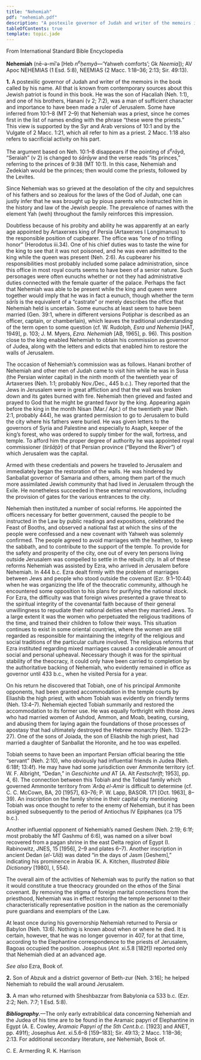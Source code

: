 ```yaml
---
title: "Nehemiah"
pdf: "nehemiah.pdf"
description: "A postexile governor of Judah and writer of the memoirs in the book called by his name. All that is known from contemporary sources about this Jewish patriot is found in the book of Nehemiah."
tableOfContents: true
template: topic.jade
---
```


From International Standard Bible Encyclopedia

**Nehemiah** (nē-ə-mīʹə [Heb *n*<sup>*e*</sup>*ḥemyâ*—‘Yahweh comforts’;
Gk *Neemia*]); AV Apoc NEHEMIAS (1 Esd. 5:8), NEEMIAS (2 Macc. 1:18–36;
2:13; Sir. 49:13).

**1.** A postexilic governor of Judah and writer of the memoirs in the
book called by his name. All that is known from contemporary sources
about this Jewish patriot is found in this book. He was the son of
Hacaliah (Neh. 1:1), and one of his brothers, Hanani (v 2; 7:2), was a
man of sufficient character and importance to have been made a ruler of
Jerusalem. Some have inferred from 10:1–8 (MT 2–9) that Nehemiah was a
priest, since he comes first in the list of names ending with the phrase
“these were the priests.” This view is supported by the Syr and Arab
versions of 10:1 and by the Vulgate of 2 Macc. 1:21, which all refer to
him as a priest. 2 Macc. 1:18 also refers to sacrificial activity on his
part.

The argument based on Neh. 10:1–8 disappears if the pointing of
*ś*<sup>*e*</sup>*rāyâ*, “Seraiah” (v 2) is changed to *śārāyw* and the
verse reads “its princes,” referring to the princes of 9:38 (MT 10:1).
In this case, Nehemiah and Zedekiah would be the princes; then would
come the priests, followed by the Levites.

Since Nehemiah was so grieved at the desolation of the city and
sepulchres of his fathers and so zealous for the laws of the God of
Judah, one can justly infer that he was brought up by pious parents who
instructed him in the history and law of the Jewish people. The
prevalence of names with the element Yah (weh) throughout the family
reinforces this impression.

Doubtless because of his probity and ability he was apparently at an
early age appointed by Artaxerxes king of Persia (Artaxerxes I
Longimanus) to the responsible position of cupbearer. The office was
“one of no trifling honor” (Herodotus iii.34). One of his chief duties
was to taste the wine for the king to see that it was not poisoned, and
he was even admitted to the king while the queen was present (Neh. 2:6).
As cupbearer his responsibilities most probably included some palace
administration, since this office in most royal courts seems to have
been of a senior nature. Such personages were often eunuchs whether or
not they had administrative duties connected with the female quarter of
the palace. Perhaps the fact that Nehemiah was able to be present while
the king and queen were together would imply that he was in fact a
eunuch, though whether the term *sārîs* is the equivalent of a
“castrate” or merely describes the office that Nehemiah held is
uncertain. Some eunuchs at least seem to have been married (Gen. 39:1,
where in different versions Potiphar is described as an officer,
captain, or chamberlain), which leaves the traditional understanding of
the term open to some question (cf. W. Rudolph, *Esra und Nehemia* [HAT,
1949], p. 103; J. M. Myers, *Ezra. Nehemiah* [AB, 1965], p. 96). This
position close to the king enabled Nehemiah to obtain his commission as
governor of Judea, along with the letters and edicts that enabled him to
restore the walls of Jerusalem.

The occasion of Nehemiah’s commission was as follows. Hanani brother of
Nehemiah and other men of Judah came to visit him while he was in Susa
(the Persian winter capital) in the ninth month of the twentieth year of
Artaxerxes (Neh. 1:1; probably Nov./Dec., 445 b.c.). They reported that
the Jews in Jerusalem were in great affliction and that the wall was
broken down and its gates burned with fire. Nehemiah then grieved and
fasted and prayed to God that he might be granted favor by the king.
Appearing again before the king in the month Nisan (Mar./ Apr.) of the
twentieth year (Neh. 2:1, probably 444), he was granted permission to go
to Jerusalem to build the city where his fathers were buried. He was
given letters to the governors of Syria and Palestine and especially to
Asaph, keeper of the king’s forest, who was ordered to supply timber for
the wall, fortress, and temple. To afford him the proper degree of
authority he was appointed royal commissioner (*tiršāṯā˒*) of that
Persian province (“Beyond the River”) of which Jerusalem was the
capital.

Armed with these credentials and powers he traveled to Jerusalem and
immediately began the restoration of the walls. He was hindered by
Sanballat governor of Samaria and others, among them part of the much
more assimilated Jewish community that had lived in Jerusalem through
the Exile. He nonetheless succeeded in these external renovations,
including the provision of gates for the various entrances to the city.

Nehemiah then instituted a number of social reforms. He appointed the
officers necessary for better government, caused the people to be
instructed in the Law by public readings and expositions, celebrated the
Feast of Booths, and observed a national fast at which the sins of the
people were confessed and a new covenant with Yahweh was solemnly
confirmed. The people agreed to avoid marriages with the heathen, to
keep the sabbath, and to contribute to the support of the temple. To
provide for the safety and prosperity of the city, one out of every ten
persons living outside Jerusalem was compelled to settle in the rebuilt
city. In all of these reforms Nehemiah was assisted by Ezra, who arrived
in Jerusalem before Nehemiah. In 444 b.c. Ezra dealt firmly with the
problem of marriages between Jews and people who stood outside the
covenant (Ezr. 9:1–10:44) when he was organizing the life of the
theocratic community, although he encountered some opposition to his
plans for purifying the national stock. For Ezra, the difficulty was
that foreign wives presented a grave threat to the spiritual integrity
of the covenantal faith because of their general unwillingness to
repudiate their national deities when they married Jews. To a large
extent it was the women who perpetuated the religious traditions of the
time, and trained their children to follow their ways. This situation
continues to exist in some oriental countries, where the women are still
regarded as responsible for maintaining the integrity of the religious
and social traditions of the particular culture involved. The religious
reforms that Ezra instituted regarding mixed marriages caused a
considerable amount of social and personal upheaval. Necessary though it
was for the spiritual stability of the theocracy, it could only have
been carried to completion by the authoritative backing of Nehemiah, who
evidently remained in office as governor until 433 b.c., when he visited
Persia for a year.

On his return he discovered that Tobiah, one of his principal Ammonite
opponents, had been granted accommodation in the temple courts by
Eliashib the high priest, with whom Tobiah was evidently on friendly
terms (Neh. 13:4–7). Nehemiah ejected Tobiah summarily and restored the
accommodation to its former use. He was equally forthright with those
Jews who had married women of Ashdod, Ammon, and Moab, beating, cursing,
and abusing them for laying again the foundations of those processes of
apostasy that had ultimately destroyed the Hebrew monarchy (Neh.
13:23–27). One of the sons of Joiada, the son of Eliashib the high
priest, had married a daughter of Sanballat the Horonite, and he too was
expelled.

Tobiah seems to have been an important Persian official bearing the
title “servant” (Neh. 2:10), who obviously had influential friends in
Judea (Neh. 6:18f; 13:4f). He may have had some jurisdiction over
Ammonite territory (cf. W. F. Albright, “Dedan,” in *Geschichte und* AT
[A. Alt *Festschrift*; 1953], pp. 4, 6). The connection between this
Tobiah and the Tobiad family which governed Ammonite territory from
*˓Arâq el-Amir* is difficult to determine (cf. C. C. McCown, BA, 20
[1957], 63–76; P. W. Lapp, BASOR. 171 [Oct. 1963], 8–39). An inscription
on the family shrine in their capital city mentioning Tobiah was once
thought to refer to the enemy of Nehemiah, but it has been assigned
subsequently to the period of Antiochus IV Epiphanes (ca 175 b.c.).

Another influential opponent of Nehemiah’s named Geshem (Neh. 2:19;
6:1f; most probably the MT Gashmu of 6:6), was named on a silver bowl
recovered from a pagan shrine in the east Delta region of Egypt (I.
Rabinowitz, JNES, 15 [1956], 2–9 and plates 6–7). Another inscription in
ancient Dedan (*el-˓Ulā*) was dated “in the days of Jasm [Geshem],”
indicating his prominence in Arabia (K. A. Kitchen, *Illustrated Bible
Dictionary* [1980], I, 554).

The overall aim of the activities of Nehemiah was to purify the nation
so that it would constitute a true theocracy grounded on the ethos of
the Sinai covenant. By removing the stigma of foreign marital
connections from the priesthood, Nehemiah was in effect restoring the
temple personnel to their characteristically representative position in
the nation as the ceremonially pure guardians and exemplars of the Law.

At least once during his governorship Nehemiah returned to Persia or
Babylon (Neh. 13:6). Nothing is known about when or where he died. It is
certain, however, that he was no longer governor in 407, for at that
time, according to the Elephantine correspondence to the priests of
Jerusalem, Bagoas occupied the position. Josephus (*Ant.* xi.5.8 [182f])
reported only that Nehemiah died at an advanced age.

*See also* Ezra, Book of.

**2.** Son of Abzuk and a district governor of Beth-zur (Neh. 3:16); he
helped Nehemiah to rebuild the wall around Jerusalem.

**3.** A man who returned with Sheshbazzar from Babylonia ca 533 b.c.
(Ezr. 2:2; Neh. 7:7; 1 Esd. 5:8).

***Bibliography.***—The only early extrabiblical data concerning
Nehemiah and the Judea of his time are to be found in the Aramaic papyri
of Elephantine in Egypt (A. E. Cowley, *Aramaic Papyri of the 5th
Cent.b.c.* [1923] and ANET, pp. 491f); Josephus Ant. xi.5.6–8 [159–183];
Sir. 49:13; 2 Macc. 1:18–36; 2:13. For additional secondary literature,
*see* Nehemiah, Book of.

C. E. Armerding R. K. Harrison

